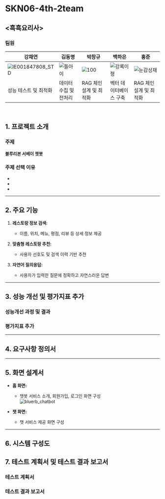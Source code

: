 # SKN06-4th-2team


## <흑흑요리사>

### 팀원

| 강채연 | 김동명| 박창규 | 백하은| 홍준 |
| --- | --- | --- | --- | --- |
| ![IE001847808_STD](https://github.com/user-attachments/assets/c2f2176b-7c40-4769-b3a4-7dbef5565109) |![돌아이](https://github.com/user-attachments/assets/eac6eb13-7166-409a-9f04-defaeb629cfe)|![100](https://github.com/user-attachments/assets/89f5e5ed-6412-44bf-99e9-13bef9668415)|![강록이형](https://github.com/user-attachments/assets/3f3a4698-0df0-4028-8a9c-d8ced265a568)|![눈감성재](https://github.com/user-attachments/assets/19d76aae-223c-44b1-9fb9-57fd0991293f)|
|성능 테스트 및 최적화|데이터 수집 및 전처리|RAG 체인 설계 및 최적화|벡터 데이터베이스 구축|RAG 체인 설계 및 최적화|

</br>

## 1. 프로젝트 소개  
### **주제**  
**블루리본 서베이 챗봇**  

### **주제 선택 이유**  
-  
-   
- 

---

## 2. 주요 기능  
1. **레스토랑 정보 검색:**  
   - 이름, 위치, 메뉴, 평점, 리뷰 등 상세 정보 제공  

2. **맞춤형 레스토랑 추천:**  
   - 사용자 선호도 및 검색 이력 기반 추천  

3. **자연어 질의응답:**  
   - 사용자가 입력한 질문에 정확하고 자연스러운 답변   

---

  
## 3. 성능 개선 및 평가지표 추가

### 성능개선 과정 및 결과

### 평가지표 추가

---

## 4. 요구사항 정의서  


---

## 5. 화면 설계서  
- **홈 화면:**
  - 챗봇 서비스 소개, 회원가입, 로그인 화면 구성
    <br>
    ![bluerb_chatbot](https://github.com/user-attachments/assets/a3ce9d4d-e478-4fb3-985f-6239e293ecbb)

    
- **챗 화면:**  
  - 챗 서비스 제공 화면 구성

---

## 6. 시스템 구성도  

## 7. 테스트 계획서 및 테스트 결과 보고서  

### 테스트 계획서

### 테스트 결과 보고서

